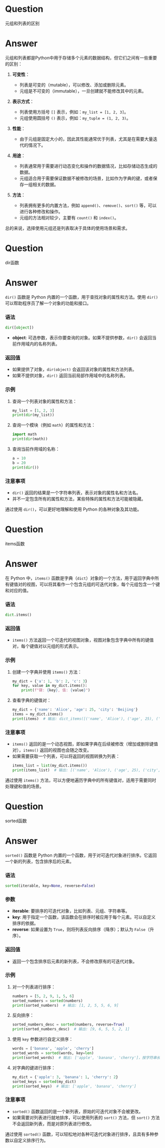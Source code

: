# Question

元组和列表的区别

# Answer

元组和列表都是Python中用于存储多个元素的数据结构，但它们之间有一些重要的区别：

1. **可变性**：
   - 列表是可变的（mutable），可以修改、添加或删除元素。
   - 元组是不可变的（immutable），一旦创建就不能修改其中的元素。

2. **表示方式**：
   - 列表使用方括号 `[]` 表示，例如：`my_list = [1, 2, 3]`。
   - 元组使用圆括号 `()` 表示，例如：`my_tuple = (1, 2, 3)`。

3. **性能**：
   - 由于元组是固定大小的，因此其性能通常优于列表，尤其是在需要大量迭代的情况下。

4. **用途**：
   - 列表通常用于需要进行动态变化和操作的数据情况，比如存储动态生成的数据。
   - 元组适合用于需要保证数据不被修改的场景，比如作为字典的键，或者保存一组相关的数据。

5. **方法**：
   - 列表拥有更多的内置方法，例如 `append()`、`remove()`、`sort()` 等，可以进行各种修改和操作。
   - 元组的方法相对较少，主要有 `count()` 和 `index()`。

总的来说，选择使用元组还是列表取决于具体的使用场景和需求。

# Question

dir函数

# Answer

`dir()` 函数是 Python 内置的一个函数，用于查找对象的属性和方法。使用 `dir()` 可以帮助程序员了解一个对象的功能和接口。

### 语法
```python
dir([object])
```

- **object**: 可选参数，表示你要查询的对象。如果不提供参数，`dir()` 会返回当前作用域内的名称列表。

### 返回值
- 如果提供了对象，`dir(object)` 会返回该对象的属性和方法列表。
- 如果不提供对象，`dir()` 返回当前局部作用域中的名称列表。

### 示例

1. 查询一个列表对象的属性和方法：
   ```python
   my_list = [1, 2, 3]
   print(dir(my_list))
   ```

2. 查询一个模块（例如 `math`）的属性和方法：
   ```python
   import math
   print(dir(math))
   ```

3. 查询当前作用域的名称：
   ```python
   a = 10
   b = 20
   print(dir())
   ```

### 注意事项
- `dir()` 返回的结果是一个字符串列表，表示对象的属性名和方法名。
- 并不一定包含所有的属性和方法，某些特殊的属性和方法可能被隐藏。

通过使用 `dir()`，可以更好地理解和使用 Python 的各种对象及其功能。

# Question

items函数

# Answer

在 Python 中，`items()` 函数是字典（`dict`）对象的一个方法，用于返回字典中所有键值对的视图，可以将其看作一个包含元组的可迭代对象，每个元组包含一个键和对应的值。

### 语法
```python
dict.items()
```

### 返回值
- `items()` 方法返回一个可迭代的视图对象，视图对象包含字典中所有的键值对，每个键值对以元组的形式表示。

### 示例

1. 创建一个字典并使用 `items()` 方法：
   ```python
   my_dict = {'a': 1, 'b': 2, 'c': 3}
   for key, value in my_dict.items():
       print(f"键: {key}, 值: {value}")
   ```

2. 查看字典的键值对：
   ```python
   my_dict = {'name': 'Alice', 'age': 25, 'city': 'Beijing'}
   items = my_dict.items()
   print(items)  # 输出: dict_items([('name', 'Alice'), ('age', 25), ('city', 'Beijing')])
   ```

### 注意事项
- `items()` 返回的是一个动态视图，即如果字典在后续被修改（增加或删除键值对），`items()` 返回的视图也会随之改变。
- 如果需要获取一个列表，可以将返回的视图转换为列表：
   ```python
   items_list = list(my_dict.items())
   print(items_list)  # 输出: [('name', 'Alice'), ('age', 25), ('city', 'Beijing')]
   ```

通过使用 `items()` 方法，可以方便地遍历字典中的所有键值对，适用于需要同时处理键和值的场景。

# Question

sorted函数

# Answer

`sorted()` 函数是 Python 内置的一个函数，用于对可迭代对象进行排序。它返回一个新的列表，包含排序后的元素。

### 语法
```python
sorted(iterable, key=None, reverse=False)
```

### 参数
- **iterable**: 要排序的可迭代对象，比如列表、元组、字符串等。
- **key**: 用于指定一个函数，该函数会在排序时被应用于每个元素。可以自定义排序的依据。
- **reverse**: 如果设置为 `True`，则将列表反向排序（降序）；默认为 `False`（升序）。

### 返回值
- 返回一个包含排序后元素的新列表，不会修改原有的可迭代对象。

### 示例

1. 对一个列表进行排序：
   ```python
   numbers = [5, 2, 9, 1, 5, 6]
   sorted_numbers = sorted(numbers)
   print(sorted_numbers)  # 输出: [1, 2, 5, 5, 6, 9]
   ```

2. 反向排序：
   ```python
   sorted_numbers_desc = sorted(numbers, reverse=True)
   print(sorted_numbers_desc)  # 输出: [9, 6, 5, 5, 2, 1]
   ```

3. 使用 `key` 参数进行自定义排序：
   ```python
   words = ['banana', 'apple', 'cherry']
   sorted_words = sorted(words, key=len)
   print(sorted_words)  # 输出: ['apple', 'banana', 'cherry']，按字符串长度排序
   ```

4. 对字典的键进行排序：
   ```python
   my_dict = {'apple': 3, 'banana': 1, 'cherry': 2}
   sorted_keys = sorted(my_dict)
   print(sorted_keys)  # 输出: ['apple', 'banana', 'cherry']
   ```

### 注意事项
- `sorted()` 函数返回的是一个新列表，原始的可迭代对象不会被更改。
- 如果需要对列表进行就地排序，可以使用列表的 `sort()` 方法，但 `sort()` 方法不会返回新列表，而是对原列表进行修改。

通过使用 `sorted()` 函数，可以轻松地对各种可迭代对象进行排序，且具有多种参数以自定义排序行为。